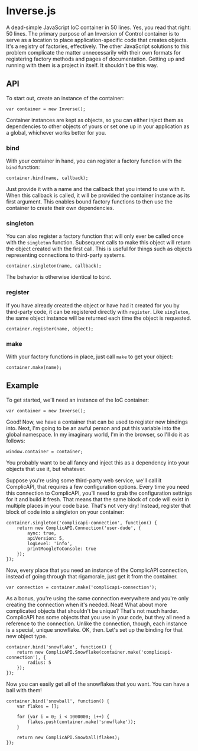 Inverse.js
==========

A dead-simple JavaScript IoC container in 50 lines. Yes, you read that right: 50 lines. The primary purpose of an Inversion of Control container is to serve as a location to place application-specific code that creates objects. It's a registry of factories, effectively. The other JavaScript solutions to this problem complicate the matter unnecessarily with their own formats for registering factory methods and pages of documentation. Getting up and running with them is a project in itself. It shouldn't be this way.

## API

To start out, create an instance of the container:

    var container = new Inverse();

Container instances are kept as objects, so you can either inject them as dependencies to other objects of yours or set one up in your application as a global, whichever works better for you.

### bind

With your container in hand, you can register a factory function with the `bind` function:

    container.bind(name, callback);
    
Just provide it with a name and the callback that you intend to use with it. When this callback is called, it will be provided the container instance as its first argument. This enables bound factory functions to then use the container to create their own dependencies.

### singleton

You can also register a factory function that will only ever be called once with the `singleton` function. Subsequent calls to make this object will return the object created with the first call. This is useful for things such as objects representing connections to third-party systems.

    container.singleton(name, callback);
    
The behavior is otherwise identical to `bind`.

### register

If you have already created the object or have had it created for you by third-party code, it can be registered directly with `register`. Like `singleton`, the same object instance will be returned each time the object is requested.

    container.register(name, object);

### make

With your factory functions in place, just call `make` to get your object:

    container.make(name);

## Example

To get started, we'll need an instance of the IoC container:

    var container = new Inverse();

Good! Now, we have a container that can be used to register new bindings into. Next, I'm going to be an awful person and put this variable into the global namespace. In my imaginary world, I'm in the browser, so I'll do it as follows:

    window.container = container;

You probably want to be all fancy and inject this as a dependency into your objects that use it, but whatever. 

Suppose you're using some third-party web service, we'll call it ComplicAPI, that requires a few configuration options. Every time you need this connection to ComplicAPI, you'll need to grab the configuration settnigs for it and build it fresh. That means that the same block of code will exist in multiple places in your code base. That's not very dry! Instead, register that block of code into a singleton on your container:

    container.singleton('complicapi-connection', function() {
        return new ComplicAPI.Connection('user-dude', {
            aync: true,
            apiVersion: 5,
            logLevel: 'info',
            printMoogleToConsole: true
        });
    });

Now, every place that you need an instance of the ComplicAPI connection, instead of going through that rigamorale, just get it from the container.

    var connection = container.make('complicapi-connection');

As a bonus, you're using the same connection everywhere and you're only creating the connection when it's needed. Neat! What about more complicated objects that shouldn't be unique? That's not much harder. ComplicAPI has some objects that you use in your code, but they all need a reference to the connection. Unlike the connection, though, each instance is a special, unique snowflake. OK, then. Let's set up the binding for that new object type.

    container.bind('snowflake', function() {
        return new ComplicAPI.Snowflake(container.make('complicapi-connection'), {
            radius: 5
        });
    });

Now you can easily get all of the snowflakes that you want. You can have a ball with them!

    container.bind('snowball', function() {
        var flakes = [];
        
        for (var i = 0; i < 1000000; i++) {
            flakes.push(container.make('snowflake'));
        }
        
        return new ComplicAPI.Snowball(flakes);
    });
